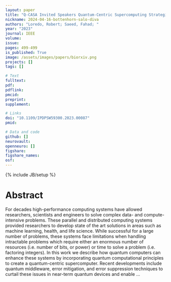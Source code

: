 ```yaml
---
layout: paper
title: "Q-CASA Invited Speakers Quantum-Centric Supercomputing Strategies for Neuroscience problems: Challenges and Progress"
nickname: 2024-04-16-bottenhorn-salo-diva
authors: "Loredo, Robert; Saeed, Fahad; "
year: "2023"
journal: IEEE
volume: 
issue:
pages: 499-499
is_published: True
image: /assets/images/papers/biorxiv.png
projects: []
tags: []

# Text
fulltext:
pdf:
pdflink:
pmcid:
preprint: 
supplement:

# Links
doi: "10.1109/IPDPSW59300.2023.00087"
pmid:

# Data and code
github: []
neurovault:
openneuro: []
figshare:
figshare_names:
osf:
---
```

{% include JB/setup %}

# Abstract

For decades high-performance computing systems have allowed researchers, scientists and engineers to solve complex data- and compute-intensive problems. These parallel and distributed computing systems provided researchers to develop state of the art solutions in areas such as machine learning, health, and life science. While successful for a large number of problems, these systems face limitations when handling intractable problems which require either an enormous number of resources (i.e. number of bits, or power) or time to solve a problem (i.e. factoring integers). In this work we describe how quantum computers can enhance these systems by incorporating quantum computational principles to create a quantum-centric supercomputer. Recent developments include quantum middleware, error mitigation, and error suppression techniques to curtail these issues in near-term quantum devices and enable …
